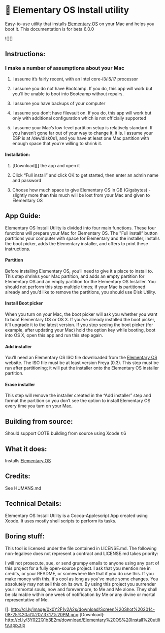 # :penguin: Elementary OS Install utility

Easy-to-use utility that installs [Elementary OS][] on your Mac and
helps you boot it. This documentation is for beta 6.0.0

![][]

## Instructions:

### I make a number of assumptions about your Mac

1.  I assume it’s fairly recent, with an Intel core-i3/i5/i7 processor

2.  I assume you do not have Bootcamp. If you do, this app will work but
    you’ll be unable to boot into Bootcamp without repairs.

3.  I assume you have backups of your computer

4.  I assume you don’t have filevault on. If you do, this app will work
    but only with additional configuration which is not officially
    supported

5.  I assume your Mac’s low-level partition setup is relatively
    standard. If you haven’t gone far out of your way to change it, it
    is. I assume your ESP is at /dev/disk0s1, and you have at least one
    Mac partition with enough space that you’re willing to shrink it.

#### Installation:

1.  [Download][] the app and open it

2.  Click “Full install” and click OK to get started, then enter an
    admin name and password

3.  Choose how much space to give Elementary OS in GB (Gigabytes) -
    slightly more than this much will be lost from your Mac and given to
    Elementary OS

## App Guide:

Elementary OS Install Utility is divided into four main functions. These
four functions will prepare your Mac for Elementary OS. The "Full
install” button partitions your computer with space for Elementary and
the installer, installs the boot picker, adds the Elementary installer,
and offers to print these instructions.

#### Partition

Before installing Elementary OS, you’ll need to give it a place to
install to. This step shrinks your Mac partition, and adds an empty
partition for Elementary OS and an empty partition for the Elementary OS
Installer. You should not perform this step multiple times; if your Mac
is partitioned already and you’d like to remove the partitions, you
should use Disk Utility.

#### Install Boot picker

When you turn on your Mac, the boot picker will ask you whether you want
to boot Elementary OS or OS X. If you’ve already installed the boot
picker, it’ll upgrade it to the latest version. If you stop seeing the
boot picker (for example, after updating your Mac) hold the option key
while booting, boot into OS X, open this app and run this step again.

#### Add installer

You’ll need an Elementary OS ISO file downloaded from the [Elementary
OS][] website. The ISO file must be at least version Freya (0.3). This
step must be run after partitioning; it will put the installer onto the
Elementary OS installer partition.

#### Erase installer

This step will remove the installer created in the “Add installer” step
and format the partition so you don’t see the option to install
Elementary OS every time you turn on your Mac.

## Building from source:

Should support OOTB building from source using Xcode ≥6

## What it does:

Installs [Elementary OS][]

## Credits:

See HUMANS.md

## Technical Details:

Elementary OS Install Utility is a Cocoa-Applescript App created using
Xcode. It uses mostly shell scripts to perform its tasks.

## Boring stuff:

This tool is licensed under the file contained in LICENSE.md. The
following non-legalese does not represent a contract and LICENSE.md
takes priority:

I will not prosecute, sue, or send grumpy emails to anyone using any
part of this project for a fully open-source project. I ask that you
mention me in credits, or your README, or somewhere like that if you do
use this. If you make money with this, it's cool as long as you've made
some changes. You absolutely may not sell this on its own. By using this
project you surrender your immortal souls, now and forevermore, to Me
and Me alone. They shall be claimable within one week of notification by
Me or any divine or mortal representative of Me.

  [Elementary OS]: http://elementaryos.org
  []: http://cl.ly/image/0x0Y2F1y2A2s/download/Screen%20Shot%202014-08-25%20at%207.37.17%20PM.png
  [Download]: http://cl.ly/3Y022Q1b3E2m/download/Elementary%20OS%20Install%20utility.app.zip
